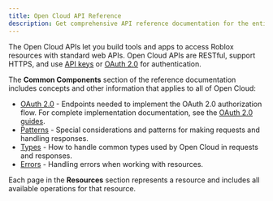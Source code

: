 ```yaml
---
title: Open Cloud API Reference
description: Get comprehensive API reference documentation for the entire Open Cloud platform.
---
```


The Open Cloud APIs let you build tools and apps to access Roblox resources with standard web APIs. Open Cloud APIs are RESTful, support HTTPS, and use [API keys](../open-cloud/api-keys.md) or [OAuth 2.0](../open-cloud/oauth2-overview.md) for authentication.

The **Common Components** section of the reference documentation includes concepts and other information that applies to all of Open Cloud:

- [OAuth 2.0](../../cloud/reference/oauth2.md) - Endpoints needed to implement the OAuth 2.0 authorization flow. For complete implementation documentation, see the [OAuth 2.0 guides](../open-cloud/oauth2-overview.md).
- [Patterns](../../cloud/reference/patterns.md) - Special considerations and patterns for making requests and handling responses.
- [Types](../../cloud/reference/types.md) - How to handle common types used by Open Cloud in requests and responses.
- [Errors](../../cloud/reference/errors.md) - Handling errors when working with resources.

Each page in the **Resources** section represents a resource and includes all available operations for that resource.
